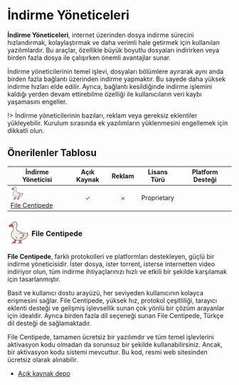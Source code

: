<!-- NOTLAR
 - Tablo eklemeyi unutmayın 
 - Uygun görseller eklemeyi unutmayın.
 - İçerik kuralları ve ekleme yapmak sayfalarını ziyaret edebilirsiniz -->

# İndirme Yöneticeleri

**İndirme Yöneticeleri**, internet üzerinden dosya indirme sürecini hızlandırmak, kolaylaştırmak ve daha verimli hale getirmek için kullanılan yazılımlardır. Bu araçlar, özellikle büyük boyutlu dosyaları indirirken veya birden fazla dosya ile çalışırken önemli avantajlar sunar.

İndirme yöneticilerinin temel işlevi, dosyaları bölümlere ayırarak aynı anda birden fazla bağlantı üzerinden indirme yapmaktır. Bu sayede daha yüksek indirme hızları elde edilir. Ayrıca, bağlantı kesildiğinde indirme işlemini kaldığı yerden devam ettirebilme özelliği ile kullanıcıların veri kaybı yaşamasını engeller.

!> İndirme yöneticilerinin bazıları, reklam veya gereksiz eklentiler yükleyebilir. Kurulum sırasında ek yazılımların yüklenmesini engellemek için dikkatli olun.

## Önerilenler Tablosu

| İndirme Yöneticisi | Açık Kaynak | Reklam | Lisans Türü | Platform Desteği |
|--------------------|:-----------:|:------:|:-----------:|:----------------:|
| <span style="display: inline-block; vertical-align: middle;"><img src="docs/images/filecentipede-icon.png" alt="filecentipede" style="width: 30px; height: 30px;"> </span> <span style="display: inline-block; vertical-align: middle;"> [File Centipede](https://filecxx.com/tr_TR/index.html) | <span style="color: green;">✓</span> | <span style="color: red;">×</span> | Proprietary | <i class="fa-brands fa-windows"></i> <i class="fa-brands fa-linux"></i> |

### <span style="display: inline-block; vertical-align: middle;"><img src="docs/images/filecentipede-icon.png" alt="filecentipede" style="width: 50px; height: 50px;"> </span> <span style="display: inline-block; vertical-align: middle;"> File Centipede

**File Centipede**, farklı protokolleri ve platformları destekleyen, güçlü bir indirme yöneticisidir. İster dosya, ister torrent, isterse internetten video indiriyor olun, tüm indirme ihtiyaçlarınızı hızlı ve etkili bir şekilde karşılamak için tasarlanmıştır.

Basit ve kullanıcı dostu arayüzü, her seviyeden kullanıcının kolayca erişmesini sağlar. File Centipede, yüksek hız, protokol çeşitliliği, tarayıcı eklenti desteği ve gelişmiş işlevsellik sunan çok yönlü bir çözüm arayanlar için idealdir. Ayrıca birden fazla dil seçeneği sunan File Centipede, Türkçe dil desteği de sağlamaktadır.

File Centipede, tamamen ücretsiz bir yazılımdır ve tüm temel işlevlerini aktivasyon kodu olmadan da sorunsuz bir şekilde kullanabilirsiniz. Ancak, bir aktivasyon kodu sistemi mevcuttur. Bu kod, resmi web sitesinden ücretsiz olarak alınabilir.

- [Açık kaynak depo](https://github.com/filecxx/FileCentipede)

